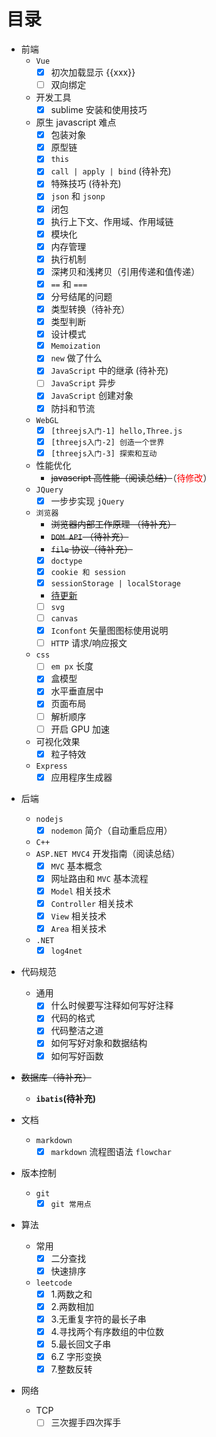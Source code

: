 # 目录

- 前端
  - `Vue`
    - [x] 初次加载显示 {{xxx}}
    - [ ] 双向绑定
  - 开发工具
    - [x] sublime 安装和使用技巧
  - 原生 javascript 难点
    - [x] 包装对象
    - [x] 原型链
    - [x] `this`
    - [x] `call | apply | bind` (待补充)
    - [x] 特殊技巧 (待补充)
    - [x] `json` 和 `jsonp`
    - [x] 闭包
    - [x] 执行上下文、作用域、作用域链
    - [x] 模块化
    - [x] 内存管理
    - [x] 执行机制
    - [x] 深拷贝和浅拷贝（引用传递和值传递）
    - [x] `==` 和 `===`
    - [x] 分号结尾的问题
    - [x] 类型转换（待补充）
    - [x] 类型判断
    - [x] 设计模式
    - [x] `Memoization`
    - [x] `new` 做了什么
    - [x] `JavaScript` 中的继承 (待补充)
    - [ ] `JavaScript` 异步
    - [x] `JavaScript` 创建对象
    - [x] 防抖和节流
  - `WebGL`
    - [x] `[threejs入门-1] hello,Three.js`
    - [x] `[threejs入门-2] 创造一个世界`
    - [x] `[threejs入门-3] 探索和互动`
  - 性能优化
    - ~~javascript 高性能（阅读总结）~~（<font color='red'>待修改</font>）
  - `JQuery`
    - [x] 一步步实现 `jQuery`
  - `浏览器`
    - ~~浏览器内部工作原理 （待补充）~~
    - ~~`DOM API` （待补充）~~
    - ~~`file` 协议（待补充）~~
    - [x] `doctype`
    - [x] `cookie 和 session`
    - [x] `sessionStorage | localStorage`
    - [待更新](https://juejin.im/post/5a6547d0f265da3e283a1df7)
    - [ ] `svg`
    - [ ] `canvas`
    - [x] `Iconfont` 矢量图图标使用说明
    - [ ] `HTTP` 请求/响应报文
  - `css`
    - [ ] `em px` 长度
    - [x] 盒模型
    - [x] 水平垂直居中
    - [x] 页面布局
    - [ ] 解析顺序
    - [ ] 开启 GPU 加速
  - 可视化效果
    - [x] 粒子特效
  - `Express`
    - [x] 应用程序生成器

* 后端
  - `nodejs`
    - [x] `nodemon` 简介（自动重启应用）
  - `C++`
  - `ASP.NET MVC4` 开发指南（阅读总结）
    - [x] `MVC` 基本概念
    - [x] 网址路由和 `MVC` 基本流程
    - [x] `Model` 相关技术
    - [x] `Controller` 相关技术
    - [x] `View` 相关技术
    - [x] `Area` 相关技术
  - `.NET`
    - [x] `log4net`
* 代码规范
  - 通用
    - [x] 什么时候要写注释如何写好注释
    - [x] 代码的格式
    - [x] 代码整洁之道
    - [x] 如何写好对象和数据结构
    - [x] 如何写好函数
* ~~数据库（待补充）~~
  - **`ibatis`(待补充)**
* 文档

  - `markdown`
    - [x] `markdown` 流程图语法 `flowchar`

* 版本控制

  - `git`
    - [x] `git 常用点`

* 算法

  - 常用
    - [x] 二分查找
    - [x] 快速排序
  - `leetcode`
    - [x] 1.两数之和
    - [x] 2.两数相加
    - [x] 3.无重复字符的最长子串
    - [x] 4.寻找两个有序数组的中位数
    - [x] 5.最长回文子串
    - [x] 6.Z 字形变换
    - [x] 7.整数反转

* 网络
  - TCP
    - [ ] 三次握手四次挥手

